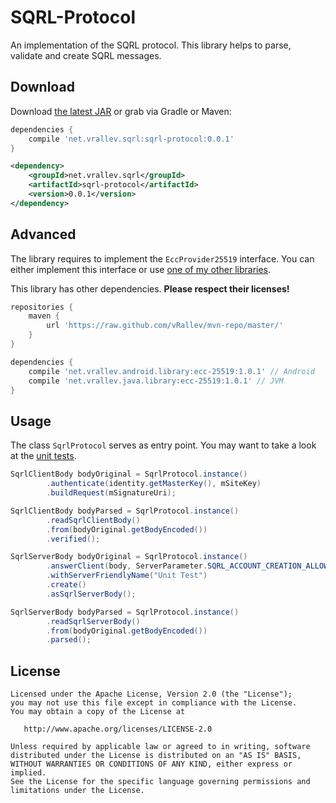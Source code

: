 SQRL-Protocol
=============

An implementation of the SQRL protocol. This library helps to parse, validate and create SQRL messages.

Download
--------

Download [the latest JAR][1] or grab via Gradle or Maven:

```groovy
dependencies {
    compile 'net.vrallev.sqrl:sqrl-protocol:0.0.1'
}
```

```xml
<dependency>
    <groupId>net.vrallev.sqrl</groupId>
    <artifactId>sqrl-protocol</artifactId>
    <version>0.0.1</version>
</dependency>
```

Advanced
--------

The library requires to implement the `EccProvider25519` interface. You can either implement this interface or use [one of my other libraries][2]. 

This library has other dependencies. **Please respect their licenses!**

```groovy
repositories {
    maven {
        url 'https://raw.github.com/vRallev/mvn-repo/master/'
    }
}

dependencies {
    compile 'net.vrallev.android.library:ecc-25519:1.0.1' // Android
    compile 'net.vrallev.java.library:ecc-25519:1.0.1' // JVM
}
```

Usage
-----

The class `SqrlProtocol` serves as entry point. You may want to take a look at the [unit tests][3].

```java
SqrlClientBody bodyOriginal = SqrlProtocol.instance()
		.authenticate(identity.getMasterKey(), mSiteKey)
        .buildRequest(mSignatureUri);

SqrlClientBody bodyParsed = SqrlProtocol.instance()
        .readSqrlClientBody()
        .from(bodyOriginal.getBodyEncoded())
        .verified();

SqrlServerBody bodyOriginal = SqrlProtocol.instance()
		.answerClient(body, ServerParameter.SQRL_ACCOUNT_CREATION_ALLOWED)
		.withServerFriendlyName("Unit Test")
		.create()
		.asSqrlServerBody();

SqrlServerBody bodyParsed = SqrlProtocol.instance()
		.readSqrlServerBody()
		.from(bodyOriginal.getBodyEncoded())
		.parsed();
```

License
-------

    Licensed under the Apache License, Version 2.0 (the "License");
    you may not use this file except in compliance with the License.
    You may obtain a copy of the License at

       http://www.apache.org/licenses/LICENSE-2.0

    Unless required by applicable law or agreed to in writing, software
    distributed under the License is distributed on an "AS IS" BASIS,
    WITHOUT WARRANTIES OR CONDITIONS OF ANY KIND, either express or implied.
    See the License for the specific language governing permissions and
    limitations under the License.


[1]: http://repository.sonatype.org/service/local/artifact/maven/redirect?r=central-proxy&g=net.vrallev.sqrl&a=sqrl-protocol&v=LATEST
[2]: https://github.com/vRallev/ECC-25519
[3]: https://github.com/vRallev/SQRL-Protocol/tree/master/sqrl-protocol/src/test/java/net/vrallev/java/sqrl/test